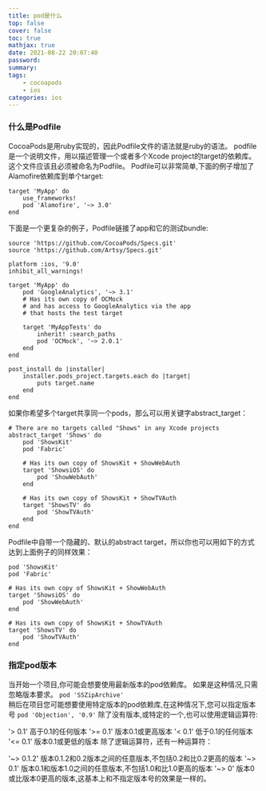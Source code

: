```yaml
---
title: pod是什么
top: false
cover: false
toc: true
mathjax: true
date: 2021-08-22 20:07:40
password:
summary:
tags: 
    - cocoapods
    - ios
categories: ios
---
```


### 什么是Podfile
CocoaPods是用ruby实现的，因此Podfile文件的语法就是ruby的语法。
podfile是一个说明文件，用以描述管理一个或者多个Xcode project的target的依赖库。这个文件应该且必须被命名为Podfile。
Podfile可以非常简单,下面的例子增加了Alamofire依赖库到单个target:

```
target 'MyApp' do 
    use_frameworks! 
    pod 'Alamofire', '~> 3.0'
end
```
下面是一个更复杂的例子，Podfile链接了app和它的测试bundle: 
```
source 'https://github.com/CocoaPods/Specs.git'
source 'https://github.com/Artsy/Specs.git'

platform :ios, '9.0'
inhibit_all_warnings!

target 'MyApp' do
    pod 'GoogleAnalytics', '~> 3.1'
    # Has its own copy of OCMock 
    # and has access to GoogleAnalytics via the app 
    # that hosts the test target

    target 'MyAppTests' do 
        inherit! :search_paths 
        pod 'OCMock', '~> 2.0.1' 
    end
end

post_install do |installer|
    installer.pods_project.targets.each do |target| 
        puts target.name 
    end
end
```
如果你希望多个target共享同一个pods，那么可以用关键字abstract_target：
```
# There are no targets called "Shows" in any Xcode projects
abstract_target 'Shows' do 
    pod 'ShowsKit' 
    pod 'Fabric'

    # Has its own copy of ShowsKit + ShowWebAuth
    target 'ShowsiOS' do 
        pod 'ShowWebAuth' 
    end

    # Has its own copy of ShowsKit + ShowTVAuth 
    target 'ShowsTV' do 
        pod 'ShowTVAuth' 
    end
end
```
Podfile中自带一个隐藏的、默认的abstract target，所以你也可以用如下的方式达到上面例子的同样效果：
```
pod 'ShowsKit'
pod 'Fabric'

# Has its own copy of ShowsKit + ShowWebAuth
target 'ShowsiOS' do 
    pod 'ShowWebAuth'
end

# Has its own copy of ShowsKit + ShowTVAuth
target 'ShowsTV' do 
    pod 'ShowTVAuth'
end
```
### 指定pod版本
当开始一个项目,你可能会想要使用最新版本的pod依赖库。 如果是这种情况,只需忽略版本要求。 
`pod 'SSZipArchive'`    
稍后在项目您可能想要使用特定版本的pod依赖库,在这种情况下,您可以指定版本号
`pod 'Objection', '0.9'`
除了没有版本,或特定的一个,也可以使用逻辑运算符: 

'> 0.1' 高于0.1的任何版本
'>= 0.1' 版本0.1或更高版本
'< 0.1' 低于0.1的任何版本
'<= 0.1' 版本0.1或更低的版本
除了逻辑运算符，还有一种运算符：

'~> 0.1.2' 版本0.1.2和0.2版本之间的任意版本,不包括0.2和比0.2更高的版本
'~> 0.1' 版本0.1和版本1.0之间的任意版本,不包括1.0和比1.0更高的版本
'~> 0' 版本0或比版本0更高的版本,这基本上和不指定版本号的效果是一样的。
